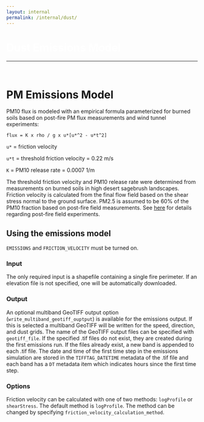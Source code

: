 ```yaml
---
layout: internal
permalink: /internal/dust/
---
```

<h1 class="post-title" itemprop="name headline" style="color:white;">Dust Emissions Model</h1>

---

<br>

# PM Emissions Model

PM10 flux is modeled with an empirical formula parameterized for burned soils based on post-fire PM flux measurements and wind tunnel experiments:

`flux = K x rho / g x u*[u*^2 - u*t^2]`

`u*` = friction velocity

`u*t` = threshold friction velocity = 0.22 m/s

`K` = PM10 release rate = 0.0007 1/m

The threshold friction velocity and PM10 release rate were determined from measurements on burned soils in high desert sagebrush landscapes. Friction velocity is calculated from the final flow field based on the shear stress normal to the ground surface. PM2.5 is assumed to be 60% of the PM10 fraction based on post-fire field measurements. See [here](http://forest.moscowfsl.wsu.edu/cgi-bin/engr/library/searchpub.pl?pub=2013f) for details regarding post-fire field experiments.

## Using the emissions model

`EMISSIONS` and `FRICTION_VELOCITY` must be turned on.

### Input

The only required input is a shapefile containing a single fire perimeter. If an elevation file is not specified, one will be automatically downloaded.

### Output

An optional multiband GeoTIFF output option (`write_multiband_geotiff_ouptput`) is available for the emissions output. If this is selected a multiband GeoTIFF will be written for the speed, direction, and dust grids. The name of the GeoTIFF output files can be specified with `geotiff_file`. If the specified .tif files do not exist, they are created during the first emissions run. If the files already exist, a new band is appended to each .tif file. The date and time of the first time step in the emissions simulation are stored in the `TIFFTAG_DATETIME` metadata of the .tif file and each band has a `DT` metadata item which indicates hours since the first time step.

### Options

Friction velocity can be calculated with one of two methods: `logProfile` or `shearStress`. The default method is `logProfile`. The method can be changed by specifying `friction_velocity_calculation_method`.
